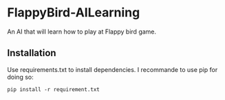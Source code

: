 # FlappyBird-AILearning
An AI that will learn how to play at Flappy bird game.

## Installation

Use requirements.txt to install dependencies. I recommande to use pip for doing so:

```
pip install -r requirement.txt
```
